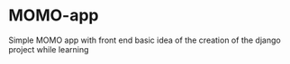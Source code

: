 # MOMO-app
Simple MOMO app with front end basic idea of the creation of the django project while learning
